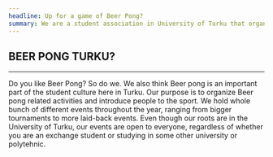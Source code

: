 ```yaml
---
headline: Up for a game of Beer Pong?
summary: We are a student association in University of Turku that organizes tournaments and other Beer Pong related events for students in Turku.
---
```


<h2 class="bpt-title">BEER PONG TURKU?</h2>
<hr>
<div class="bpt-introduction">
<p>
Do you like Beer Pong? So do we. We also think Beer pong is an important part of the student culture here in Turku. Our purpose is to organize Beer pong related activities and introduce people to the sport. We hold whole bunch of different events throughout the year, ranging from bigger tournaments to more laid-back events. Even though our roots are in the University of Turku, our events are open to everyone, regardless of whether you are an exchange student or studying in some other university or polytehnic.
</p>
</div>